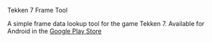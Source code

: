 Tekken 7 Frame Tool

A simple frame data lookup tool for the game Tekken 7. Available for Android in the [Google Play Store](https://play.google.com/store/apps/details?id=tekken.seven.frame.tool)